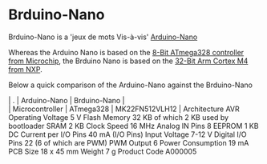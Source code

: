 # Brduino-Nano

Brduino-Nano is a 'jeux de mots Vis-à-vis' [Arduino-Nano](https://store.arduino.cc/arduino-nano)

Whereas the Arduino Nano is based on the [8-Bit ATmega328 controller from Microchip](https://www.microchip.com/wwwproducts/en/ATmega328), the Brduino Nano is based on the [32-Bit Arm Cortex M4 from NXP](https://www.nxp.com/part/MK22FN512VLH12#/).

Below a quick comparison of the Arduino-Nano against the Brduino-Nano

| . | Arduino-Nano | Brduino-Nano |        
| Microcontroller | ATmega328 | MK22FN512VLH12 |
Architecture 	AVR
Operating Voltage 	5 V
Flash Memory 	32 KB of which 2 KB used by bootloader
SRAM 	2 KB
Clock Speed 	16 MHz
Analog IN Pins 	8
EEPROM 	1 KB
DC Current per I/O Pins 	40 mA (I/O Pins)
Input Voltage 	7-12 V
Digital I/O Pins 	22 (6 of which are PWM)
PWM Output 	6
Power Consumption 	19 mA
PCB Size 	18 x 45 mm
Weight 	7 g
Product Code 	A000005
